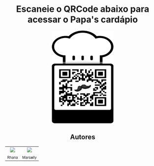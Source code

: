 <h1 align="center"> Escaneie o QRCode abaixo para acessar o Papa's cardápio </h1>

<p align="center">
  <img src="/images/qrcode.png" width="200" height="300" alt="QR Code" />
</p>

<h2 align="center">Autores</h2>

<div align="center">

  <table>
    <tr>
      <td align="center">
        <a href="https://github.com/RHAN4">
          <img src="https://avatars.githubusercontent.com/u/159554135?v=4" width="115"><br>
          <sub>Rhana</sub>
        </a>
      </td>
      <td align="center">
        <a href="https://github.com/Rayoliveir">
          <img src="https://avatars.githubusercontent.com/u/160605874?v=4" width="115"><br>
          <sub>Marcelly</sub>
        </a>
      </td>
    </tr>
  </table>

</div>
